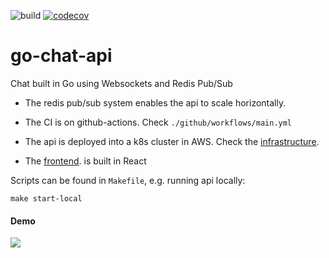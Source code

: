 ![build](https://github.com/leartgjoni/go-chat-api/workflows/build/badge.svg)
[![codecov](https://codecov.io/gh/leartgjoni/go-chat-api/branch/master/graph/badge.svg?token=IV6P28SQUX)](https://codecov.io/gh/leartgjoni/go-chat-api)

# go-chat-api
Chat built in Go using Websockets and Redis Pub/Sub

- The redis pub/sub system enables the api to scale horizontally.

- The CI is on github-actions. Check `./github/workflows/main.yml`

- The api is deployed into a k8s cluster in AWS. Check the <a href="https://github.com/leartgjoni/go-chat-k8s">infrastructure</a>.

- The <a href="https://github.com/leartgjoni/go-chat-app">frontend</a>. is built in React

Scripts can be found in `Makefile`, e.g. running api locally:
```
make start-local
```

#### Demo
<img src="https://github.com/leartgjoni/go-chat-api/raw/master/demo/demo.gif" />
